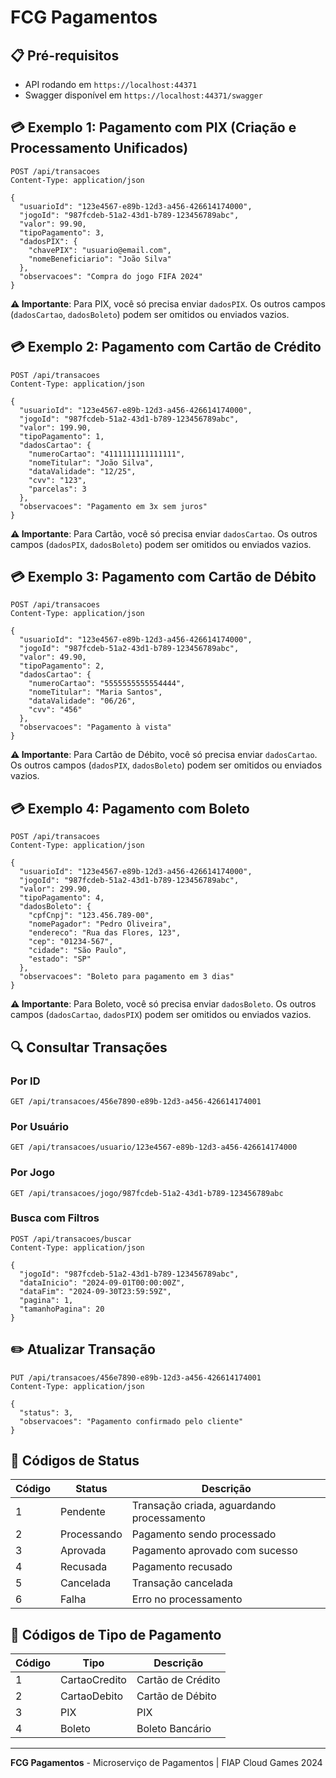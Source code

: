 # FCG Pagamentos

## 📋 Pré-requisitos

- API rodando em `https://localhost:44371`
- Swagger disponível em `https://localhost:44371/swagger`

## 💳 Exemplo 1: Pagamento com PIX (Criação e Processamento Unificados)

```http
POST /api/transacoes
Content-Type: application/json

{
  "usuarioId": "123e4567-e89b-12d3-a456-426614174000",
  "jogoId": "987fcdeb-51a2-43d1-b789-123456789abc",
  "valor": 99.90,
  "tipoPagamento": 3,
  "dadosPIX": {
    "chavePIX": "usuario@email.com",
    "nomeBeneficiario": "João Silva"
  },
  "observacoes": "Compra do jogo FIFA 2024"
}
```

**⚠️ Importante**: Para PIX, você só precisa enviar `dadosPIX`. Os outros campos (`dadosCartao`, `dadosBoleto`) podem ser omitidos ou enviados vazios.

## 💳 Exemplo 2: Pagamento com Cartão de Crédito

```http
POST /api/transacoes
Content-Type: application/json

{
  "usuarioId": "123e4567-e89b-12d3-a456-426614174000",
  "jogoId": "987fcdeb-51a2-43d1-b789-123456789abc",
  "valor": 199.90,
  "tipoPagamento": 1,
  "dadosCartao": {
    "numeroCartao": "4111111111111111",
    "nomeTitular": "João Silva",
    "dataValidade": "12/25",
    "cvv": "123",
    "parcelas": 3
  },
  "observacoes": "Pagamento em 3x sem juros"
}
```

**⚠️ Importante**: Para Cartão, você só precisa enviar `dadosCartao`. Os outros campos (`dadosPIX`, `dadosBoleto`) podem ser omitidos ou enviados vazios.

## 💳 Exemplo 3: Pagamento com Cartão de Débito

```http
POST /api/transacoes
Content-Type: application/json

{
  "usuarioId": "123e4567-e89b-12d3-a456-426614174000",
  "jogoId": "987fcdeb-51a2-43d1-b789-123456789abc",
  "valor": 49.90,
  "tipoPagamento": 2,
  "dadosCartao": {
    "numeroCartao": "5555555555554444",
    "nomeTitular": "Maria Santos",
    "dataValidade": "06/26",
    "cvv": "456"
  },
  "observacoes": "Pagamento à vista"
}
```

**⚠️ Importante**: Para Cartão de Débito, você só precisa enviar `dadosCartao`. Os outros campos (`dadosPIX`, `dadosBoleto`) podem ser omitidos ou enviados vazios.

## 💳 Exemplo 4: Pagamento com Boleto

```http
POST /api/transacoes
Content-Type: application/json

{
  "usuarioId": "123e4567-e89b-12d3-a456-426614174000",
  "jogoId": "987fcdeb-51a2-43d1-b789-123456789abc",
  "valor": 299.90,
  "tipoPagamento": 4,
  "dadosBoleto": {
    "cpfCnpj": "123.456.789-00",
    "nomePagador": "Pedro Oliveira",
    "endereco": "Rua das Flores, 123",
    "cep": "01234-567",
    "cidade": "São Paulo",
    "estado": "SP"
  },
  "observacoes": "Boleto para pagamento em 3 dias"
}
```

**⚠️ Importante**: Para Boleto, você só precisa enviar `dadosBoleto`. Os outros campos (`dadosCartao`, `dadosPIX`) podem ser omitidos ou enviados vazios.

## 🔍 Consultar Transações

### Por ID
```http
GET /api/transacoes/456e7890-e89b-12d3-a456-426614174001
```

### Por Usuário
```http
GET /api/transacoes/usuario/123e4567-e89b-12d3-a456-426614174000
```

### Por Jogo
```http
GET /api/transacoes/jogo/987fcdeb-51a2-43d1-b789-123456789abc
```

### Busca com Filtros
```http
POST /api/transacoes/buscar
Content-Type: application/json

{
  "jogoId": "987fcdeb-51a2-43d1-b789-123456789abc",
  "dataInicio": "2024-09-01T00:00:00Z",
  "dataFim": "2024-09-30T23:59:59Z",
  "pagina": 1,
  "tamanhoPagina": 20
}
```

## ✏️ Atualizar Transação

```http
PUT /api/transacoes/456e7890-e89b-12d3-a456-426614174001
Content-Type: application/json

{
  "status": 3,
  "observacoes": "Pagamento confirmado pelo cliente"
}
```

## 🚨 Códigos de Status

| Código | Status | Descrição |
|--------|--------|-----------|
| 1 | Pendente | Transação criada, aguardando processamento |
| 2 | Processando | Pagamento sendo processado |
| 3 | Aprovada | Pagamento aprovado com sucesso |
| 4 | Recusada | Pagamento recusado |
| 5 | Cancelada | Transação cancelada |
| 6 | Falha | Erro no processamento |

## 🚨 Códigos de Tipo de Pagamento

| Código | Tipo | Descrição |
|--------|------|-----------|
| 1 | CartaoCredito | Cartão de Crédito |
| 2 | CartaoDebito | Cartão de Débito |
| 3 | PIX | PIX |
| 4 | Boleto | Boleto Bancário |

---

**FCG Pagamentos** - Microserviço de Pagamentos | FIAP Cloud Games 2024
